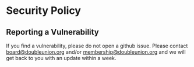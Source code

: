 # Security Policy

## Reporting a Vulnerability

If you find a vulnerability, please do not open a github issue. Please contact board@doubleunion.org and/or membership@doubleunion.org and we will get back to you with an update within a week.
